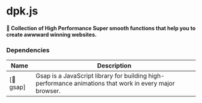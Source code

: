 # dpk.js
#### 🤍 Collection of High Performance Super smooth functions that help you to create awwward winning websites. 


### Dependencies

| Name                    | Description                                                        |
| ----------------------- | ----------------------------------------------------------- |
| [💚 gsap]  | Gsap is a JavaScript library for building high-performance animations that work in every major browser. |

[💚 Greensock]:https://greensock.com/
                                        
